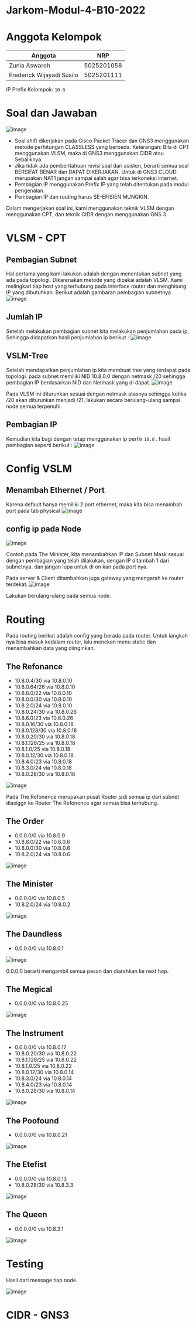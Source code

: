 # Jarkom-Modul-4-B10-2022

# Anggota Kelompok
Anggota  | NRP
---------|-------
Zunia Aswaroh | 5025201058
Frederick Wijayadi Susilo | 5025201111

IP Prefix Kelompok: `10.8`

# Soal dan Jawaban
![image](https://github.com/zunia25/Modul-4/blob/main/soal%20shift%204.png)

- Soal shift dikerjakan pada Cisco Packet Tracer dan GNS3 menggunakan metode perhitungan CLASSLESS yang berbeda. Keterangan: Bila di CPT menggunakan VLSM, maka di GNS3 menggunakan CIDR atau Sebaliknya
- Jika tidak ada pemberitahuan revisi soal dari asisten, berarti semua soal BERSIFAT BENAR dan DAPAT DIKERJAKAN. Untuk di GNS3 CLOUD merupakan NAT1 jangan sampai salah agar bisa terkoneksi internet.
- Pembagian IP menggunakan Prefix IP yang telah ditentukan pada modul pengenalan.
- Pembagian IP dan routing harus SE-EFISIEN MUNGKIN.

Dalam mengerjakan soal ini, kami menggunakan teknik VLSM dengan menggunakan CPT, dan teknik CIDR dengan menggunakan GNS 3

# VLSM - CPT
## Pembagian Subnet
Hal pertama yang kami lakukan adalah dengan menentukan subnet yang ada pada topologi. Dikarenakan metode yang dipakai adalah VLSM. Kami melingkari tiap host yang terhubung pada interface router dan menghitung IP yang dibutuhkan. Berikut adalah gambaran pembagian subnetnya
![image](https://github.com/zunia25/Modul-4/blob/main/VLSM-CPT.png)

## Jumlah IP
Setelah melakukan pembagian subnet kita melakukan penjumlahan pada ip, Sehingga didapatkan hasil penjumlahan ip berikut :
![image](https://github.com/zunia25/Modul-4/blob/main/Tabel2.png)

## VSLM-Tree
Setelah mendapatkan penjumlahan ip kita membuat tree yang terdapat pada topologi. pada subnet memiliki NID 10.8.0.0 dengan netmask /20 sehingga pembagian IP berdasarkan NID dan Netmask yang di dapat.
![image](https://github.com/zunia25/Modul-4/blob/main/VLSM-Tree.png)

Pada VLSM ini diturunkan sesuai dengan netmask atasnya sehingga ketika /20 akan diturunkan menjadi /21, lakukan secara berulang-ulang sampai node semua terpenuhi.

## Pembagian IP
Kemudian kita bagi dengan tetap menggunakan ip perfix `10.8` . hasil pembagian seperti berikut :
![image](https://github.com/zunia25/Modul-4/blob/main/Tabel1.png)


# Config VSLM
## Menambah Ethernet / Port
Karena default hanya memiliki 2 port ethernet, maka kita bisa menambah port pada tab physical
![image](https://github.com/zunia25/Modul-4/blob/main/Port.png)

## config ip pada Node
![image](https://github.com/zunia25/Modul-4/blob/main/Router.png)

Contoh pada The Minister, kita menambahkan IP dan Subnet Mask sesuai dengan pembagian yang telah dilakukan, dengan IP ditambah 1 dari subnetnya. dan jangan lupa untuk di on kan pada port nya.

Pada server & Client ditambahkan juga gateway yang mengarah ke router terdekat.
![image](https://github.com/zunia25/Modul-4/blob/main/Client.png)

Lakukan berulang-ulang pada semua node.

# Routing 
Pada routing berikut adalah config yang berada pada router. Untuk langkah nya bisa masuk kedalam router, lalu menekan menu static dan menambahkan data yang diinginkan.

## The Refonance
- 10.8.0.4/30 via 10.8.0.10
- 10.8.0.64/26 via 10.8.0.10
- 10.8.8.0/22 via 10.8.0.10
- 10.8.0.0/30 via 10.8.0.10
- 10.8.2.0/24 via 10.8.0.10
- 10.8.0.24/30 via 10.8.0.26
- 10.8.6.0/23 via 10.8.0.26
- 10.8.0.16/30 via 10.8.0.18
- 10.8.0.128/30 via 10.8.0.18
- 10.8.0.20/30 via 10.8.0.18
- 10.8.1.128/25 via 10.8.0.18
- 10.8.1.0/25 via 10.8.0.18
- 10.8.0.12/30 via 10.8.0.18
- 10.8.4.0/23 via 10.8.0.18
- 10.8.3.0/24 via 10.8.0.18
- 10.8.0.28/30 via 10.8.0.18

![image](https://github.com/zunia25/Modul-4/blob/main/The%20Refonance.png)

Pada The Refonence merupakan pusat Router jadi semua ip dari subnet diasiggn ke Router The Refonence agar semua bisa terhubung.

## The Order
- 0.0.0.0/0 via 10.8.0.9
- 10.8.8.0/22 via 10.8.0.6
- 10.8.0.0/30 via 10.8.0.6
- 10.8.2.0/24 via 10.8.0.6

![image](https://github.com/zunia25/Modul-4/blob/main/The%20Order.png)

## The Minister
- 0.0.0.0/0 via 10.8.0.5
- 10.8.2.0/24 via 10.8.0.2

![image](https://github.com/zunia25/Modul-4/blob/main/The%20Minister.png)

## The Daundless
- 0.0.0.0/0 via 10.8.0.1

![image](https://github.com/zunia25/Modul-4/blob/main/The%20Daundless.png)

0.0.0.0 berarti mengambil semua pesan dan diarahkan ke next hop.

## The Megical
- 0.0.0.0/0 via 10.8.0.25

![image](https://github.com/zunia25/Modul-4/blob/main/The%20Megical.png)

## The Instrument
- 0.0.0.0/0 via 10.8.0.17
- 10.8.0.20/30 via 10.8.0.22
- 10.8.1.128/25 via 10.8.0.22
- 10.8.1.0/25 via 10.8.0.22
- 10.8.0.12/30 via 10.8.0.14
- 10.8.3.0/24 via 10.8.0.14
- 10.8.4.0/23 via 10.8.0.14
- 10.8.0.28/30 via 10.8.0.14

![image](https://github.com/zunia25/Modul-4/blob/main/The%20Instrument.png)

## The Poofound
- 0.0.0.0/0 via 10.8.0.21

![image](https://github.com/zunia25/Modul-4/blob/main/The%20Poofound.png)

## The Etefist
- 0.0.0.0/0 via 10.8.0.13
- 10.8.0.28/30 via 10.8.3.3

![image](https://github.com/zunia25/Modul-4/blob/main/The%20Etefist.png)

## The Queen
- 0.0.0.0/0 via 10.8.3.1

![image](https://github.com/zunia25/Modul-4/blob/main/The%20Queen.png)

# Testing
Hasil dari message tiap node.

![image](https://github.com/zunia25/Modul-4/blob/main/Testing.png)

# CIDR - GNS3





